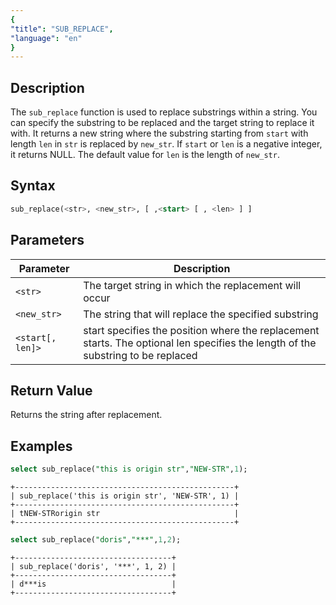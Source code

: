 ```yaml
---
{
"title": "SUB_REPLACE",
"language": "en"
}
---
```


<!--
Licensed to the Apache Software Foundation (ASF) under one
or more contributor license agreements.  See the NOTICE file
distributed with this work for additional information
regarding copyright ownership.  The ASF licenses this file
to you under the Apache License, Version 2.0 (the
"License"); you may not use this file except in compliance
with the License.  You may obtain a copy of the License at
  http://www.apache.org/licenses/LICENSE-2.0
Unless required by applicable law or agreed to in writing,
software distributed under the License is distributed on an
"AS IS" BASIS, WITHOUT WARRANTIES OR CONDITIONS OF ANY
KIND, either express or implied.  See the License for the
specific language governing permissions and limitations
under the License.
-->

## Description

The `sub_replace` function is used to replace substrings within a string. You can specify the substring to be replaced and the target string to replace it with. It returns a new string where the substring starting from `start` with length `len` in `str` is replaced by `new_str`. If `start` or `len` is a negative integer, it returns NULL. The default value for `len` is the length of `new_str`.

## Syntax

```sql
sub_replace(<str>, <new_str>, [ ,<start> [ , <len> ] ]
```

## Parameters

| Parameter | Description |
| -- | -- |
| `<str>` | The target string in which the replacement will occur |
| `<new_str>` | The string that will replace the specified substring |
| `<start[, len]>` | start specifies the position where the replacement starts. The optional len specifies the length of the substring to be replaced |

## Return Value

Returns the string after replacement.

## Examples

```sql
select sub_replace("this is origin str","NEW-STR",1);
```

```text
+-------------------------------------------------+
| sub_replace('this is origin str', 'NEW-STR', 1) |
+-------------------------------------------------+
| tNEW-STRorigin str                              |
+-------------------------------------------------+
```

```sql
select sub_replace("doris","***",1,2);
```

```text
+-----------------------------------+
| sub_replace('doris', '***', 1, 2) |
+-----------------------------------+
| d***is                            |
+-----------------------------------+
```
